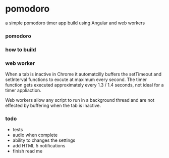# pomodoro
a simple pomodoro timer app build using Angular and web workers

### pomodoro

### how to build

### web worker

When a tab is inactive in Chrome it automatcilly buffers the setTimeout and setInterval functions to excute at maximum every second. The timer function gets executed approximately every 1.3 / 1.4 seconds, not ideal for a timer appliaction.

Web workers allow any script to run in a background thread and are not effected by buffering when the tab is inactive.

### todo

- tests
- audio when complete
- ability to changes the settings
- add HTML 5 notifications
- finish read me